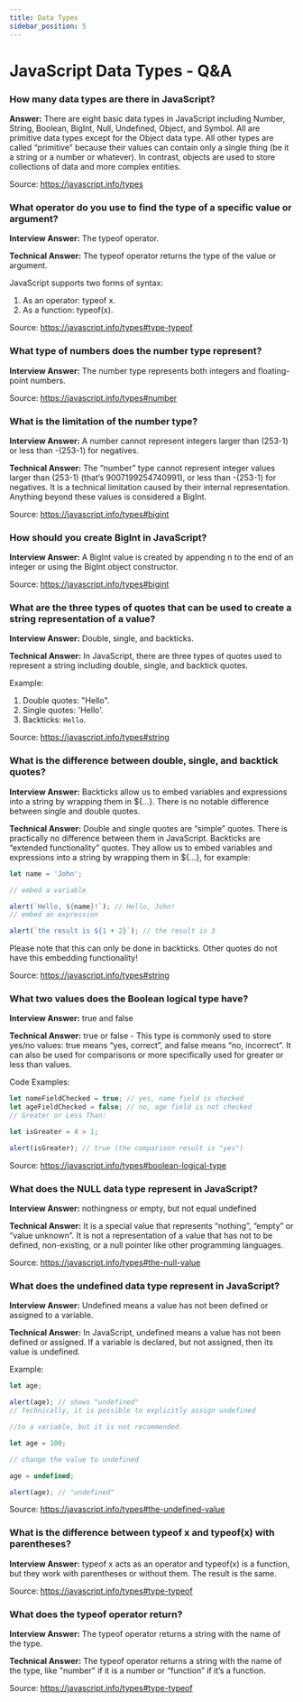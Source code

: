 ```yaml
---
title: Data Types
sidebar_position: 5
---
```


# JavaScript Data Types - Q&A

### How many data types are there in JavaScript?

**Answer:** There are eight basic data types in JavaScript including Number, String, Boolean, BigInt, Null, Undefined, Object, and Symbol. All are primitive data types except for the Object data type. All other types are called “primitive” because their values can contain only a single thing (be it a string or a number or whatever). In contrast, objects are used to store collections of data and more complex entities.

Source: <https://javascript.info/types>

### What operator do you use to find the type of a specific value or argument?

**Interview Answer:** The typeof operator.

**Technical Answer:** The typeof operator returns the type of the value or argument.

JavaScript supports two forms of syntax:

1. As an operator: typeof x.
1. As a function: typeof(x).

Source: <https://javascript.info/types#type-typeof>

### What type of numbers does the number type represent?

**Interview Answer:** The number type represents both integers and floating-point numbers.

Source: <https://javascript.info/types#number>

### What is the limitation of the number type?

**Interview Answer:** A number cannot represent integers larger than (253-1) or less than -(253-1) for negatives.

**Technical Answer:** The “number” type cannot represent integer values larger than (253-1) (that’s 9007199254740991), or less than -(253-1) for negatives. It is a technical limitation caused by their internal representation. Anything beyond these values is considered a BigInt.

Source: <https://javascript.info/types#bigint>

### How should you create BigInt in JavaScript?

**Interview Answer:** A BigInt value is created by appending n to the end of an integer or using the BigInt object constructor.

Source: <https://javascript.info/types#bigint>

### What are the three types of quotes that can be used to create a string representation of a value?

**Interview Answer:** Double, single, and backticks.

**Technical Answer:** In JavaScript, there are three types of quotes used to represent a string including double, single, and backtick quotes.

Example:

1. Double quotes: "Hello".
1. Single quotes: 'Hello'.
1. Backticks: `Hello`.

Source: <https://javascript.info/types#string>

### What is the difference between double, single, and backtick quotes?

**Interview Answer:** Backticks allow us to embed variables and expressions into a string by wrapping them in ${…}. There is no notable difference between single and double quotes.

**Technical Answer:** Double and single quotes are “simple” quotes. There is practically no difference between them in JavaScript. Backticks are “extended functionality” quotes. They allow us to embed variables and expressions into a string by wrapping them in ${…}, for example:

```js
let name = 'John';

// embed a variable

alert(`Hello, ${name}!`); // Hello, John!
// embed an expression

alert(`the result is ${1 + 2}`); // the result is 3
```

Please note that this can only be done in backticks. Other quotes do not have this embedding functionality!

Source: <https://javascript.info/types#string>

### What two values does the Boolean logical type have?

**Interview Answer:** true and false

**Technical Answer:** true or false - This type is commonly used to store yes/no values: true means “yes, correct”, and false means “no, incorrect”. It can also be used for comparisons or more specifically used for greater or less than values.

Code Examples:

```js
let nameFieldChecked = true; // yes, name field is checked
let ageFieldChecked = false; // no, age field is not checked
// Greater or Less Than:

let isGreater = 4 > 1;

alert(isGreater); // true (the comparison result is "yes")
```

Source: <https://javascript.info/types#boolean-logical-type>

### What does the NULL data type represent in JavaScript?

**Interview Answer:** nothingness or empty, but not equal undefined

**Technical Answer:** It is a special value that represents “nothing”, “empty” or “value unknown”. It is not a representation of a value that has not to be defined, non-existing, or a null pointer like other programming languages.

Source: <https://javascript.info/types#the-null-value>

### What does the undefined data type represent in JavaScript?

**Interview Answer:** Undefined means a value has not been defined or assigned to a variable.

**Technical Answer:** In JavaScript, undefined means a value has not been defined or assigned. If a variable is declared, but not assigned, then its value is undefined.

Example:

```js
let age;

alert(age); // shows "undefined"
// Technically, it is possible to explicitly assign undefined

//to a variable, but it is not recommended.

let age = 100;

// change the value to undefined

age = undefined;

alert(age); // "undefined"
```

Source: <https://javascript.info/types#the-undefined-value>

### What is the difference between typeof x and typeof(x) with parentheses?

**Interview Answer:** typeof x acts as an operator and typeof(x) is a function, but they work with parentheses or without them. The result is the same.

Source: <https://javascript.info/types#type-typeof>

### What does the typeof operator return?

**Interview Answer:** The typeof operator returns a string with the name of the type.

**Technical Answer:** The typeof operator returns a string with the name of the type, like "number" if it is a number or “function” if it’s a function.

Source: <https://javascript.info/types#type-typeof>
